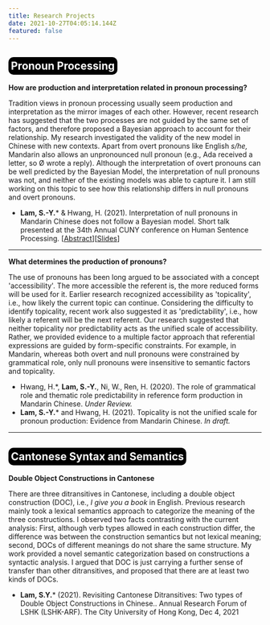 ```yaml
---
title: Research Projects
date: 2021-10-27T04:05:14.144Z
featured: false
---
```

<h2 style="background-color:black; padding: 5px; width:fit-content;border-radius:10px;color:white"> <b>Pronoun Processing </b></h2>

**How are production and interpretation related in pronoun processing?**

Tradition views in pronoun processing usually seem production and interpretation as the mirror images of each other. However, recent research has suggested that the two processes are not guided by the same set of factors, and therefore proposed a Bayesian approach to account for their relationship. My research investigated the validity of the new model in Chinese with new contexts. Apart from overt pronouns like English *s/he,* Mandarin also allows an unpronounced null pronoun (e.g., Ada received a letter, so Ø wrote a reply). Although the interpretation of overt pronouns can be well predicted by the Bayesian Model, the interpretation of null pronouns was not, and neither of the existing models was able to capture it. I am still working on this topic to see how this relationship differs in null pronouns and overt pronouns.

* **Lam, S.-Y.*** & Hwang, H. (2021). Interpretation of null pronouns in Mandarin Chinese does not follow a Bayesian model. Short talk presented at the 34th Annual CUNY conference on Human Sentence Processing. \[[Abstract](https://www.cuny2021.io/wp-content/uploads/2021/02/CUNY_2021_abstract_126.pdf)\]\[[Slides](https://sylam.netlify.app/uploads/LamHwang2021_CUNY.pdf)\]

<hr>

**What determines the production of pronouns?**

The use of pronouns has been long argued to be associated with a concept 'accessibility'. The more accessible the referent is, the more reduced forms will be used for it. Earlier research recognized accessibility as 'topicality', i.e., how likely the current topic can continue. Considering the difficulty to identify topicality, recent work also suggested it as 'predictability', i.e., how likely a referent will be the next referent. Our research suggested that neither topicality nor predictability acts as the unified scale of accessibility. Rather, we provided evidence to a multiple factor approach that referential expressions are guided by form-specific constraints. For example, in Mandarin, whereas both overt and null pronouns were constrained by grammatical role, only null pronouns were insensitive to semantic factors and topicality.

* Hwang, H.\*, **Lam, S.-Y.**, Ni, W., Ren, H. (2020). The role of grammatical role and thematic role predictability in reference form production in Mandarin Chinese. *Under Review.*
* **Lam, S.-Y.*** and Hwang, H. (2021). Topicality is not the unified scale for pronoun production: Evidence from Mandarin Chinese. *In draft.*

<hr>

<h2 style="background-color:black; padding: 5px; width:fit-content;border-radius:10px;color:white"> <b>Cantonese Syntax and Semantics </b></h2>

**Double Object Constructions in Cantonese**

There are three ditransitives in Cantonese, including a double object construction (DOC), i.e., *I give you a book* in English. Previous research mainly took a lexical semantics approach to categorize the meaning of the three constructions. I observed two facts contrasting with the current analysis: First, although verb types allowed in each construction differ, the difference was between the construction semantics but not lexical meaning; second, DOCs of different meanings do not share the same structure. My work provided a novel semantic categorization based on constructions a syntactic analysis. I argued that DOC is just carrying a further sense of transfer than other ditransitives, and proposed that there are at least two kinds of DOCs.

* **Lam, S.Y.*** (2021). Revisiting Cantonese Ditransitives: Two types of Double Object Constructions in Chinese..
Annual Research Forum of LSHK (LSHK-ARF). The City University of Hong Kong, Dec 4, 2021